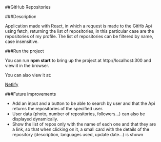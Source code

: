 ##GitHub Repositories

###Description

Application made with React, in which a request is made to the GitHb Api using fetch, returning the list of repositories, in this particular case are the repositories of my profile. The list of repositories can be filtered by name, case insensitive.

###Run the project

You can run **npm start** to bring up the project at http://localhost:300 and view it in the browser.

You can also view it at:

[Netlify](https://github-repositories-with-filter.netlify.app/)

###Future improvements

- Add an input and a button to be able to search by user and that the Api returns the repositories of the specified user.
- User data (photo, number of repositories, followers...) can also be displayed dynamically.
- Show the list of repos only with the name of each one and that they are a link, so that when clicking on it, a small card with the details of the repository (description, languages used, update date...) is shown
